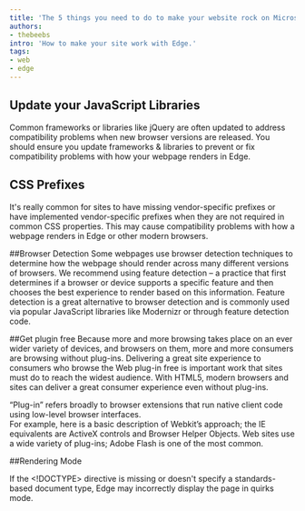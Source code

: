 ```yaml
---
title: 'The 5 things you need to do to make your website rock on Microsoft Edge'
authors:
- thebeebs
intro: 'How to make your site work with Edge.'
tags:
- web
- edge
---
```



## Update your JavaScript Libraries
Common frameworks or libraries like jQuery are often updated to address compatibility 
problems when new browser versions are released. You should ensure you update frameworks & libraries to prevent or 
fix compatibility problems with how your webpage renders in Edge.

## CSS Prefixes
It's really common for sites to have missing vendor-specific prefixes or 
have implemented vendor-specific prefixes when they are not required in common CSS properties. 
This may cause compatibility problems with how a webpage renders in Edge or other modern browsers.

##Browser Detection
Some webpages use browser detection techniques to determine how the webpage should render across many different 
versions of browsers. We recommend using feature detection – a practice that first determines if a browser 
or device supports a specific feature and then chooses the best experience to render based on this information.
 Feature detection is a great alternative to browser detection and is commonly used via popular JavaScript libraries 
 like Modernizr or through feature detection code.

##Get plugin free
Because more and more browsing takes place on an ever wider variety of devices, and browsers on them, 
more and more consumers are browsing without plug-ins. Delivering a great site experience to consumers 
who browse the Web plug-in free is important work that sites must do to reach the widest audience. 
With HTML5, modern browsers and sites can deliver a great consumer experience even without plug-ins.

“Plug-in” refers broadly to browser extensions that run native client code using low-level browser interfaces.  
For example, here is a basic description of Webkit’s approach; the IE equivalents are ActiveX controls and 
Browser Helper Objects. Web sites use a wide variety of plug-ins; Adobe Flash is one of the most common.

##Rendering Mode

If the <!DOCTYPE> directive is missing or doesn't specify a standards-based document type, 
Edge may incorrectly display the page in quirks mode.




